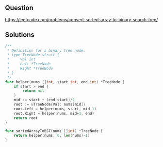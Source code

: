 ## Question

https://leetcode.com/problems/convert-sorted-array-to-binary-search-tree/

## Solutions

```go
/**
 * Definition for a binary tree node.
 * type TreeNode struct {
 *     Val int
 *     Left *TreeNode
 *     Right *TreeNode
 * }
 */
func helper(nums []int, start int, end int) *TreeNode {
	if start > end {
		return nil
	}
	mid := start + (end-start)/2
	root := &TreeNode{Val: nums[mid]}
	root.Left = helper(nums, start, mid-1)
	root.Right = helper(nums, mid+1, end)
	return root
}

func sortedArrayToBST(nums []int) *TreeNode {
	return helper(nums, 0, len(nums)-1)
}
```
